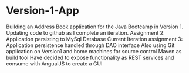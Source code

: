 # Version-1-App
Building an Address Book application for the Java Bootcamp in Version 1.
Updating code to github as I complete an iteration.
Assignment 2: Application persisting to MySql Database
Current Iteration assignment 3: Application persistence handled through DAO interface
Also using Git application on Version1 and home machines for source control
Maven as build tool
Have decided to expose functionality as REST services and consume with AngualJS to create a GUI
